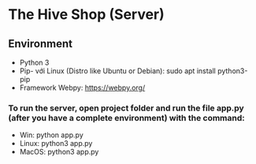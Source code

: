 # The Hive Shop (Server)


## Environment
- Python 3
- Pip- với Linux (Distro like Ubuntu or Debian): sudo apt install python3-pip
- Framework Webpy: https://webpy.org/

### To run the server, open project folder and run the file app.py (after you have a complete environment) with the command:
- Win: python app.py
- Linux: python3 app.py
- MacOS: python3 app.py
